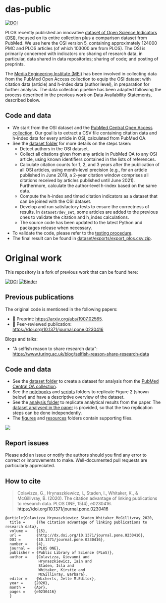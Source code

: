 # das-public

[![DOI](https://zenodo.org/badge/DOI/10.5281/zenodo.10256816.svg)](https://doi.org/10.5281/zenodo.10256816)

PLOS recently published an innovative [dataset of Open Science Indicators (OSI)](https://doi.org/10.6084/m9.figshare.21687686.v4), focused on its entire collection plus a comparison dataset from PubMed. We use here the OSI version 5, containing approximately 124000 PMC and PLOS articles (of which 103000 are from PLOS). The OSI is primarily concerned with indicators on: sharing of research data, in particular, data shared in data repositories; sharing of code; and posting of preprints.

The [Media Engineering Institute (MEI)](https://heig-vd.ch/en/research/mei) has been involved in collecting data from the PubMed Open Access collection to equip the OSI dataset with citation data (article) and h-index data (author level), in preparation for further analysis. The data collection pipeline has been adapted following the process described in the previous work on Data Availability Statements, described below.

## Code and data

* We start from the OSI dataset and the [PubMed Central Open Access collection](https://www.ncbi.nlm.nih.gov/pmc/tools/openftlist). Our goal is to extract a CSV file containing citation data and h-index data for every article in OSI, calculated from PubMed OA.
* See the [dataset folder](dataset) for more details on the steps taken:
  * Detect authors in the OSI dataset.
  * Collect all citations given from any article in PubMed OA to any OSI article, using known identifiers contained in the lists of references.
  * Calculate citation counts for 1, 2, and 3 years after the publication of all OSI articles, using month-level precision (e.g., for an article published in June 2019, a 2-year citation window comprises all citations received by articles published until June 2021). Furthermore, calculate the author-level h-index based on the same data.
  * Compute the h-index and timed citation indicators as a dataset that can be joined with the OSI dataset.
  * Develop and run satisfactory tests to ensure the correctness of results. In `dataset/dev_set`, some articles are added to the previous ones to validate the citation and h_index calculations.
  * The source code has been updated to the latest Python and packages release when necessary.
* To validate the code, please refer to the [testing procedure](test.md).
* The final result can be found in [dataset/exports/export_plos.csv.zip](dataset/exports/export_plos.csv.zip).

# Original work
This repository is a fork of previous work that can be found here:

[![DOI](https://zenodo.org/badge/180121200.svg)](https://zenodo.org/badge/latestdoi/180121200)
[![Binder](https://mybinder.org/badge_logo.svg)](https://mybinder.org/v2/gh/alan-turing-institute/das-public/master?filepath=notebooks%2FDescriptiveFigures.ipynb)

## Previous publications
The original code is mentioned in the following papers:

* 📃 Preprint: https://arxiv.org/abs/1907.02565.
* 📝 Peer-reviewed publication: https://doi.org/10.1371/journal.pone.0230416

Blogs and talks:
* "A selfish reason to share research data": https://www.turing.ac.uk/blog/selfish-reason-share-research-data

## Code and data

* See the [dataset folder](dataset) to create a dataset for analysis from the [PubMed Central OA collection](https://www.ncbi.nlm.nih.gov/pmc/tools/openftlist).
* See the [notebooks](notebooks) and [scripts](scripts) folders to replicate Figure 2 (shown below) and have a descriptive overview of the dataset.
* See the [analysis folder](analysis) to replicate analytical results from the paper. The [dataset analysed in the paper](analysis/dataset/export_full.csv.zip) is provided, so that the two replication steps can be done independently.
* The [figures](figures) and [resources](resources) folders contain supporting files.

![](figures/Figure2.png)

## Report issues

Please add an issue or notify the authors should you find any error to correct or improvements to make.
Well-documented pull requests are particularly appreciated.

## How to cite

> Colavizza, G., Hrynaszkiewicz, I., Staden, I., Whitaker, K., & McGillivray, B. (2020). The citation advantage of linking publications to research data. PLOS ONE, 15(4), e0230416. https://doi.org/10.1371/journal.pone.0230416

```
@article{Colavizza_Hrynaszkiewicz_Staden_Whitaker_McGillivray_2020,
  title =     {The citation advantage of linking publications to research data},
  volume =    {15},
  url =       {http://dx.doi.org/10.1371/journal.pone.0230416},
  DOI =       {10.1371/journal.pone.0230416},
  number =    {4},
  journal =   {PLOS ONE},
  publisher = {Public Library of Science (PLoS)},
  author =    {Colavizza, Giovanni and
               Hrynaszkiewicz, Iain and 
               Staden, Isla and 
               Whitaker, Kirstie and 
               McGillivray, Barbara},
  editor =    {Wicherts, Jelte M.Editor},
  year =     {2020},
  month =    {Apr},
  pages =    {e0230416}
  }
```
